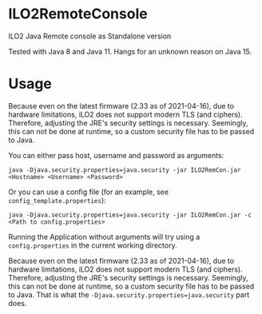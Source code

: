 # ILO2RemoteConsole
ILO2 Java Remote console as Standalone version

Tested with Java 8 and Java 11. Hangs for an unknown reason on Java 15.

# Usage

Because even on the latest firmware (2.33 as of 2021-04-16),
due to hardware limitations, iLO2 does not support modern TLS (and ciphers).
Therefore, adjusting the JRE's security settings is necessary. Seemingly, this can not be done at runtime,
so a custom security file has to be passed to Java.

You can either pass host, username and password as arguments:

```java -Djava.security.properties=java.security -jar ILO2RemCon.jar <Hostname> <Username> <Password>```

Or you can use a config file (for an example, see `config_template.properties`):

``java -Djava.security.properties=java.security -jar ILO2RemCon.jar -c <Path to config.properties>``

Running the Application without arguments will try using a `config.properties` in the current working directory.

Because even on the latest firmware (2.33 as of 2021-04-16),
due to hardware limitations, iLO2 does not support modern TLS (and ciphers).
Therefore, adjusting the JRE's security settings is necessary. Seemingly, this can not be done at runtime,
so a custom security file has to be passed to Java.
That is what the `-Djava.security.properties=java.security` part does.